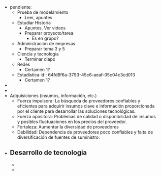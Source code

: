 - pendiente:
	- Prueba de modelamiento
		- Leer, apuntes
	- Estudiar Historia
		- Apuntes, Ver videos
		- Preparar proyecto/tarea
			- Es en grupo?
	- Administración de empresas
		- Preparar tema 3 y 5
	- Ciencia y tecnología
		- Terminar diapo
	- Redes
		- Certamen 1?
	- Estadística
	  id:: 64fd8f6a-3793-45c6-aeaf-05c04c3cd013
		- Certamen 1?
-
-
- Adquisiciones (insumos, información, etc.)
	- Fuerza impulsora:  La búsqueda de proveedores confiables y eficientes para adquirir insumos clave e información proporcionada por el cliente para desarrollar las soluciones tecnológicas.
	- Fuerza opositora: Problemas de calidad o disponibilidad de insumos y posibles fluctuaciones en los precios del proveedor.
	- Fortaleza: Aumentar la diversidad de proveedores
	- Debilidad: Dependencia de proveedores poco confiables y falta de diversificación de fuentes de suministro.
- Desarrollo de tecnologia
	-
	-
	-